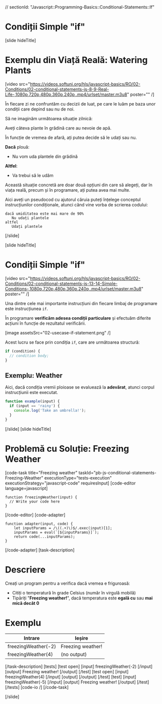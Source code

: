 // sectionId: "Javascript::Programming-Basics::Conditional-Statements::If"

# Condiții Simple "if"
[slide hideTitle]
# Exemplu din Viață Reală: Watering Plants 

[video src="https://videos.softuni.org/hls/javascript-basics/RO/02-Conditions/02-conditional-statements-js-8-9-Real-Life-,1080p,720p,480p,360p,240p,.mp4/urlset/master.m3u8" poster="" /]


În fiecare zi ne confruntăm cu decizii de luat, pe care le luăm pe baza unor condiții care depind sau nu de noi.

Să ne imaginăm următoarea situație zilnică:

Aveți câteva plante în grădină care au nevoie de apă.

În funcție de vremea de afară, ați putea decide să le udați sau nu.

**Dacă** plouă:

* Nu vom uda plantele din grădină

**Altfel**:

* Va trebui să le udăm

Această situație concretă are doar două opțiuni din care să alegeți, dar în viața reală, precum și în programare, ați putea avea mai multe.

Aici aveți un pseudocod cu ajutorul căruia puteți înțelege conceptul instrucțiunilor condiționale, atunci când vine vorba de scrierea codului:

```
dacă umiditatea este mai mare de 90%
   Nu udați plantele
altfel
   Udați plantele
```

[/slide]

[slide hideTitle]

# Condiții Simple "if"

[video src="https://videos.softuni.org/hls/javascript-basics/RO/02-Conditions/02-conditional-statements-js-13-14-Simple-Conditions-,1080p,720p,480p,360p,240p,.mp4/urlset/master.m3u8" poster="" /]

Una dintre cele mai importante instrucțiuni din fiecare limbaj de programare este instrucțiunea `if`.

În programare **verificăm adesea condiții particulare** și efectuăm diferite acțiuni în funcție de rezultatul verificării.

[image assetsSrc="02-usecase-if-statement.png" /]

Acest lucru se face prin condiția `if`, care are următoarea structură:

```js
if (condition) {
  // condition body;
}
```
## Exemplu: Weather

Aici, dacă condiția vremii ploioase se evaluează la **adevărat**, atunci corpul instrucțiunii este executat.
```js
function example(input) {                               
  if (input == 'rainy') {                                         
    console.log('Take an umbrella!');                  
  }
}
```
[/slide]
[slide hideTitle]

# Problemă cu Soluție: Freezing Weather

[code-task title="Freezing weather" taskId="pb-js-conditional-statements-Freezing-Weather" executionType="tests-execution" executionStrategy="javascript-code" requiresInput]
[code-editor language=javascript]
```
function freezingWeather(input) {
  // Write your code here
}
```
[/code-editor]
[code-adapter]
```
function adapter(input, code) {
    let inputParams = /\((.+)\)$/.exec(input)[1];
    inputParams = eval(`[${inputParams}]`);
    return code(...inputParams);
}
```
[/code-adapter]
[task-description]

# Descriere
Creați un program pentru a verifica dacă vremea e friguroasă:

* Citiți o temperatură în grade Celsius (număr în virgulă mobilă)
* Tipăriți "**Freezing weather!**", dacă temperatura este **egală cu** sau **mai mică decât 0**

# Exemplu

| **Intrare** | **Ieșire** |
| --- | --- |
| freezingWeather(-2) | Freezing weather! |
| freezingWeather(4) | (no output) |

[/task-description]
[tests]
[test open]
[input]
freezingWeather(-2)
[/input]
[output]
Freezing weather!
[/output]
[/test]
[test open]
[input]
freezingWeather(4)
[/input]
[output]
[/output]
[/test]
[test]
[input]
freezingWeather(-5)
[/input]
[output]
Freezing weather!
[/output]
[/test]
[/tests]
[code-io /]
[/code-task]

[/slide]
